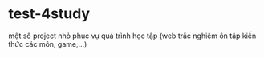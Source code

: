 # test-4study
một số project nhỏ phục vụ quá trình học tập (web trăc nghiệm ôn tập kiến thức các môn, game,...)
